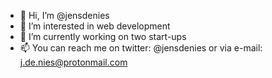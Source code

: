 - 👋 Hi, I’m @jensdenies
- 👀 I’m interested in web development
- 🌱 I’m currently working on two start-ups
- 📫 You can reach me on twitter: @jensdenies or via e-mail: j.de.nies@protonmail.com

<!---
jensdenies/jensdenies is a ✨ special ✨ repository because its `README.md` (this file) appears on your GitHub profile.
You can click the Preview link to take a look at your changes.
--->
